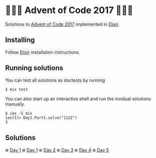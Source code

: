 # 🎄🎄🎄 Advent of Code 2017 🎄🎄🎄  

Solutions to [Advent of Code 2017](https://adventofcode.com/) implemented in [Elixir](https://elixir-lang.github.io/).

## Installing

Follow [Elixir](https://elixir-lang.github.io/install.html) installation instructions.

## Running solutions

You can test all solutions as doctests by running 

```bash
$ mix test
```

You can also start up an interactive shell and run the invidual solutions manually.

```
$ iex -S mix
iex(1)> Day1.Part1.solve("1122")
3
```

## Solutions

❄️ [Day 1](lib/day1.exs)
❄️ [Day 1](lib/day1.exs)
❄️ [Day 2](lib/day2.exs)
❄️ [Day 3](lib/day3.exs)
❄️ [Day 4](lib/day4.exs)
❄️ [Day 5](lib/day5.exs)

